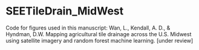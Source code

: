 # SEETileDrain_MidWest
Code for figures used in this manuscript: 
Wan, L., Kendall, A. D., & Hyndman, D.W. Mapping agricultural tile drainage across the U.S. Midwest using satellite imagery and random forest machine learning. [under  review]